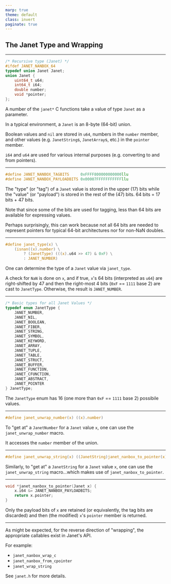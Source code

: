 ```yaml
---
marp: true
theme: default
class: invert
paginate: true
---
```


## The Janet Type and Wrapping

---

```c
/* Recursive type (Janet) */
#ifdef JANET_NANBOX_64
typedef union Janet Janet;
union Janet {
    uint64_t u64;
    int64_t i64;
    double number;
    void *pointer;
};
```

A number of the `janet*` C functions take a value of type `Janet` as a parameter.

In a typical environment, a `Janet` is an 8-byte (64-bit) union.

Boolean values and `nil` are stored in `u64`, numbers in the `number` member, and other values (e.g. `JanetString`s, `JanetArray`s, etc.) in the `pointer` member.

`i64` and `u64` are used for various internal purposes (e.g. converting to and from pointers).

---

```c
#define JANET_NANBOX_TAGBITS     0xFFFF800000000000llu
#define JANET_NANBOX_PAYLOADBITS 0x00007FFFFFFFFFFFllu
```

The "type" (or "tag") of a `Janet` value is stored in the upper (17) bits while the "value" (or "payload") is stored in the rest of the (47) bits.  64 bits = 17 bits + 47 bits.

Note that since some of the bits are used for tagging, less than 64 bits are available for expressing values.

Perhaps surprisingly, this can work because not all 64 bits are needed to represent pointers for typical 64-bit architectures nor for non-NaN doubles.

---

```c
#define janet_type(x) \
    (isnan((x).number) \
        ? (JanetType) (((x).u64 >> 47) & 0xF) \
        : JANET_NUMBER)
```

One can determine the type of a `Janet` value via `janet_type`.

A check for `NaN` is done on `x`, and if true, `x`'s 64 bits (interpreted as `u64`) are right-shifted by 47 and then the right-most 4 bits (`0xF` == `1111` base 2) are cast to `JanetType`.  Otherwise, the result is `JANET_NUMBER`.

---

```c
/* Basic types for all Janet Values */
typedef enum JanetType {
    JANET_NUMBER,
    JANET_NIL,
    JANET_BOOLEAN,
    JANET_FIBER,
    JANET_STRING,
    JANET_SYMBOL,
    JANET_KEYWORD,
    JANET_ARRAY,
    JANET_TUPLE,
    JANET_TABLE,
    JANET_STRUCT,
    JANET_BUFFER,
    JANET_FUNCTION,
    JANET_CFUNCTION,
    JANET_ABSTRACT,
    JANET_POINTER
} JanetType;
```

The `JanetType` enum has 16 (one more than `0xF` == `1111` base 2) possibile values.

---

```c
#define janet_unwrap_number(x) ((x).number)
```

To "get at" a `JanetNumber` for a `Janet` value `x`, one can use the `janet_unwrap_number` macro.

It accesses the `number` member of the union.

---

```c
#define janet_unwrap_string(x) ((JanetString)janet_nanbox_to_pointer(x))
```

Similarly, to "get at" a `JanetString` for a `Janet` value `x`, one can use the `janet_unwrap_string` macro...which makes use of `janet_nanbox_to_pointer`.

---

```c
void *janet_nanbox_to_pointer(Janet x) {
    x.i64 &= JANET_NANBOX_PAYLOADBITS;
    return x.pointer;
}
```

Only the payload bits of `x` are retained (or equivalently, the tag bits are discarded) and then (the modified) `x`'s `pointer` member is returned.

---

As might be expected, for the reverse direction of "wrapping", the appropriate callables exist in Janet's API.

For example:

* `janet_nanbox_wrap_c`
* `janet_nanbox_from_cpointer`
* `janet_wrap_string`

See `janet.h` for more details.

